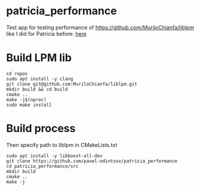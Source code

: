 # patricia_performance
Test app for testing performance of https://github.com/MuriloChianfa/liblpm like I did for Patricia before: [here](https://pavel.network/making-35-000-000-ip-lookup-operations-per-second-with-patricia-tree/)

# Build LPM lib

```
cd repos
sudo apt install -y clang 
git clone git@github.com:MuriloChianfa/liblpm.git
mkdir build && cd build
cmake ..
make -j$(nproc)
sudo make install
```

# Build process

Then specify path to liblpm in CMakeLists.txt  

```
sudo apt install -y libboost-all-dev
git clone https://github.com/pavel-odintsov/patricia_performance
cd patricia_performance/src
mkdir build
cmake ..
make -j
```

